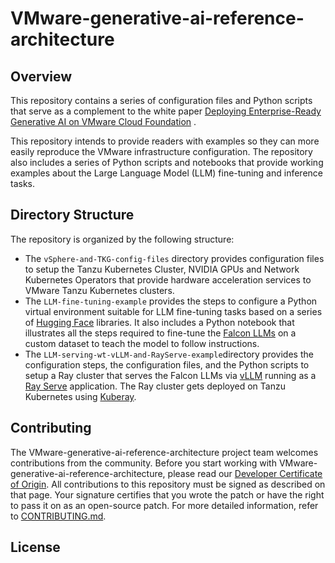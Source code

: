 # VMware-generative-ai-reference-architecture

## Overview

This repository contains a series of configuration files and Python scripts that serve as a complement to the
white paper [Deploying Enterprise-Ready Generative AI on VMware Cloud Foundation]( https://core.vmware.com/resource/deploying-enterprise-ready-generative-ai-vmware-cloud-foundation) .

This repository intends to provide readers with examples so they can more easily reproduce the VMware infrastructure configuration. The repository also includes a series of Python scripts and notebooks that provide working examples about the Large Language Model (LLM) fine-tuning and inference tasks.

## Directory Structure<br>
The repository is organized by the following structure:<br>
- The `vSphere-and-TKG-config-files` directory provides configuration files to setup the Tanzu Kubernetes Cluster, NVIDIA GPUs and Network Kubernetes Operators
  that provide hardware acceleration services to VMware Tanzu Kubernetes clusters.
- The `LLM-fine-tuning-example` provides the steps to configure a Python virtual environment suitable for LLM fine-tuning tasks based on a series of 
[Hugging Face](https://huggingface.co/) libraries. It also includes a Python notebook that illustrates all the steps required to fine-tune
the [Falcon LLMs](https://falconllm.tii.ae/) on a custom dataset to teach the model to follow instructions.
- The `LLM-serving-wt-vLLM-and-RayServe-example`directory provides the configuration steps, the configuration files, and the Python
scripts to setup a Ray cluster that serves the Falcon LLMs via [vLLM](https://github.com/vllm-project/vllm) running as a 
[Ray Serve](https://docs.ray.io/en/latest/serve/index.html) application. The Ray cluster gets deployed on Tanzu Kubernetes using
[Kuberay](https://github.com/ray-project/kuberay).

## Contributing

The VMware-generative-ai-reference-architecture project team welcomes contributions from the community. Before you start working with VMware-generative-ai-reference-architecture, please
read our [Developer Certificate of Origin](https://cla.vmware.com/dco). All contributions to this repository must be
signed as described on that page. Your signature certifies that you wrote the patch or have the right to pass it on
as an open-source patch. For more detailed information, refer to [CONTRIBUTING.md](CONTRIBUTING.md).

## License
